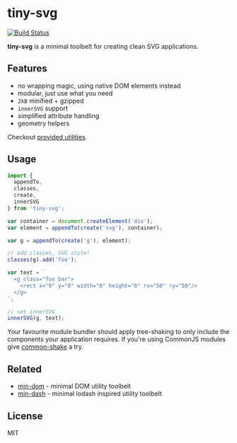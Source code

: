# tiny-svg

[![Build Status](https://travis-ci.com/bpmn-io/tiny-svg.svg?branch=master)](https://travis-ci.com/bpmn-io/tiny-svg)

__tiny-svg__ is a minimal toolbelt for creating clean SVG applications.


## Features

* no wrapping magic, using native DOM elements instead
* modular, just use what you need
* `2kB` minified + gzipped
* `innerSVG` support
* simplified attribute handling
* geometry helpers

Checkout [provided utilities](./lib).


## Usage

```javascript
import {
  appendTo,
  classes,
  create,
  innerSVG
} from 'tiny-svg';

var container = document.createElement('div');
var element = appendTo(create('svg'), container);

var g = appendTo(create('g'), element);

// add classes, SVG style!
classes(g).add('foo');

var text = `
  <g class="foo bar">
    <rect x="0" y="0" width="0" height="0" rx="50" ry="50"/>
  </g>
`;

// set innerSVG
innerSVG(g, text);
```

Your favourite module bundler should apply tree-shaking to only include the components your application requires. If you're using CommonJS modules give [common-shake](https://github.com/indutny/common-shake) a try.


## Related

* [min-dom](https://github.com/bpmn-io/min-dom) - minimal DOM utility toolbelt
* [min-dash](https://github.com/bpmn-io/min-dash) - minimal lodash inspired utility toolbelt


## License

MIT
